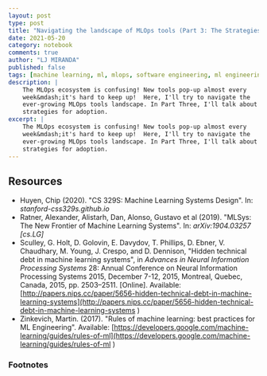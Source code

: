 ```yaml
---
layout: post
type: post
title: "Navigating the landscape of MLOps tools (Part 3: The Strategies)"
date: 2021-05-20
category: notebook
comments: true
author: "LJ MIRANDA"
published: false
tags: [machine learning, ml, mlops, software engineering, ml engineering, mle, data science, data engineering, mlops tools]
description: |
    The MLOps ecosystem is confusing! New tools pop-up almost every
    week&mdash;it's hard to keep up!  Here, I'll try to navigate the
    ever-growing MLOps tools landscape. In Part Three, I'll talk about some
    strategies for adoption.
excerpt: |
    The MLOps ecosystem is confusing! New tools pop-up almost every
    week&mdash;it's hard to keep up!  Here, I'll try to navigate the
    ever-growing MLOps tools landscape. In Part Three, I'll talk about some
    strategies for adoption.
---
```


## Resources

* <a id="huyen2020sysdesign">Huyen, Chip</a> (2020). "CS 329S: Machine Learning
    Systems Design". In: *stanford-css329s.github.io*
* <a id="ratner2019mlsys">Ratner, Alexander, Alistarh, Dan, Alonso, Gustavo et al</a> (2019). "MLSys: The New
    Frontier of Machine Learning Systems". In: *arXiv:1904.03257 [cs.LG]*
* <a id="sculley2015debt">Sculley, G. Holt, D. Golovin, E. Davydov, T.
     Phillips, D. Ebner, V. Chaudhary, M. Young, J. Crespo, and D. Dennison</a>,
     "Hidden technical debt in machine learning systems", in *Advances in Neural
     Information Processing Systems* 28: Annual Conference on Neural Information
     Processing Systems 2015, December 7-12, 2015, Montreal, Quebec, Canada, 2015,
     pp. 2503–2511. [Online]. Available:
     [http://papers.nips.cc/paper/5656-hidden-technical-debt-in-machine-learning-systems](http://papers.nips.cc/paper/5656-hidden-technical-debt-in-machine-learning-systems
)
* <a id="zinkevich2018rules">Zinkevich, Martin</a>. (2017). "Rules of machine learning:
    best practices for ML Engineering". Available: [https://developers.google.com/machine-learning/guides/rules-of-ml](https://developers.google.com/machine-learning/guides/rules-of-ml
)


### Footnotes

[^1]: I admit that there's some level of bias here. I describe myself as an ML Researcher that *knows* software engineering, not necessarily an ML Engineer (lol to be honest I don't know!). From my experience, I gained some validation primarily because I know how to write software, that's why I hugely advocate learning software eng'g.
[^2]: I'm well aware that I simplified these two personas (hopefully not to the point of caricature), for the roles inside a data science team differs from one company to the other. Thanks for bearing with me! If there's a better way to think about these personas so that my analysis becomes richer, please let me know in the comments below!
[^3]: I know, "People over process. Individuals and interactions over processes and tools." I want to follow a *reverse progression* of this philosophy to give myself an easier launching pad to discuss the tooling landscape.
